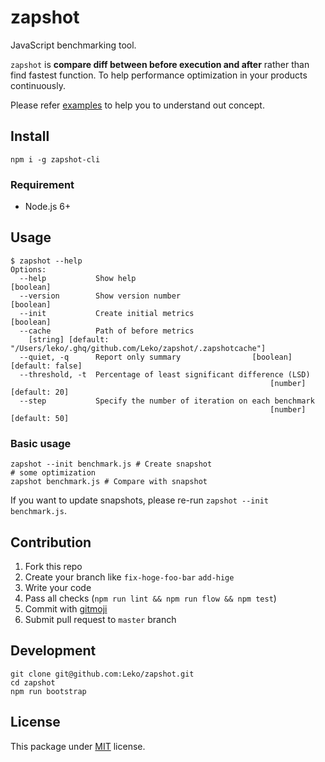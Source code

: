 # zapshot
JavaScript benchmarking tool.

`zapshot` is **compare diff between before execution and after** rather than find fastest function.
To help performance optimization in your products continuously.

Please refer [examples](https://github.com/Leko/zapshot/tree/master/examples/fibonacci) to help you to understand out concept.

## Install
```
npm i -g zapshot-cli
```

### Requirement
- Node.js 6+

## Usage
```
$ zapshot --help
Options:
  --help           Show help                                           [boolean]
  --version        Show version number                                 [boolean]
  --init           Create initial metrics                              [boolean]
  --cache          Path of before metrics
    [string] [default: "/Users/leko/.ghq/github.com/Leko/zapshot/.zapshotcache"]
  --quiet, -q      Report only summary                [boolean] [default: false]
  --threshold, -t  Percentage of least significant difference (LSD)
                                                          [number] [default: 20]
  --step           Specify the number of iteration on each benchmark
                                                          [number] [default: 50]
```

### Basic usage
```
zapshot --init benchmark.js # Create snapshot
# some optimization
zapshot benchmark.js # Compare with snapshot
```

If you want to update snapshots, please re-run `zapshot --init benchmark.js`.

## Contribution
1. Fork this repo
1. Create your branch like `fix-hoge-foo-bar` `add-hige`
1. Write your code
1. Pass all checks (`npm run lint && npm run flow && npm test`)
1. Commit with [gitmoji](https://gitmoji.carloscuesta.me/)
1. Submit pull request to `master` branch

## Development
```
git clone git@github.com:Leko/zapshot.git
cd zapshot
npm run bootstrap
```

## License
This package under [MIT](https://opensource.org/licenses/MIT) license.
